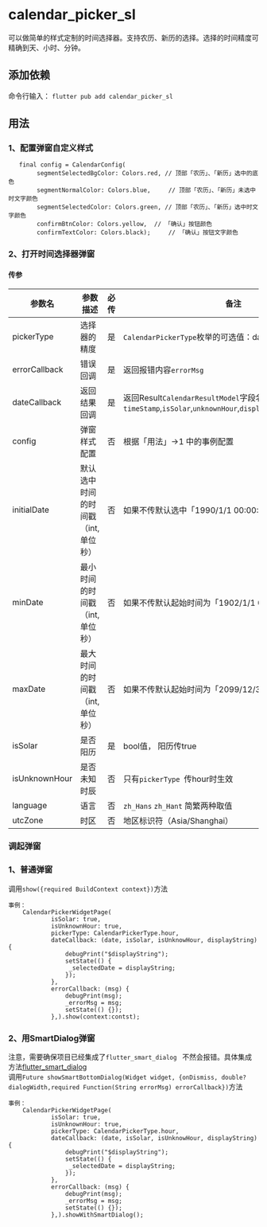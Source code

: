 # calendar_picker_sl

可以做简单的样式定制的时间选择器。支持农历、新历的选择。选择的时间精度可精确到天、小时、分钟。

## 添加依赖

命令行输入：
`flutter pub add calendar_picker_sl`

## 用法

### 1、配置弹窗自定义样式

```
   final config = CalendarConfig(
        segmentSelectedBgColor: Colors.red, // 顶部「农历」、「新历」选中的底色
        segmentNormalColor: Colors.blue,	 // 顶部「农历」、「新历」未选中时文字颜色
        segmentSelectedColor: Colors.green, // 顶部「农历」、「新历」选中时文字颜色
        confirmBtnColor: Colors.yellow,	 // 「确认」按钮颜色
        confirmTextColor: Colors.black);	 // 「确认」按钮文字颜色
```

### 2、打开时间选择器弹窗

#### 传参

| 参数名           | 参数描述                | 必传 | 备注                                                                                                    |
|---------------|---------------------|----|-------------------------------------------------------------------------------------------------------|
| pickerType    | 选择器的精度              | 是  | `CalendarPickerType`枚举的可选值：day、hour、minute                                                            |
| errorCallback | 错误回调                | 是  | 返回报错内容`errorMsg`                                                                                      |
| dateCallback  | 返回结果回调              | 是  | 返回Result`CalendarResultModel`字段名字包括`timeStamp`,`isSolar`,`unknownHour`,`displayString`,`selectedDate` |
| config        | 弹窗样式配置              | 否  | 根据「用法」->1 中的事例配置                                                                                      |
| initialDate   | 默认选中时间的时间戳（int,单位秒） | 否  | 如果不传默认选中「1990/1/1 00:00:00」                                                                           |
| minDate       | 最小时间的时间戳（int,单位秒）   | 否  | 如果不传默认起始时间为「1902/1/1 00:00:00」                                                                        |
| maxDate       | 最大时间的时间戳（int,单位秒）   | 否  | 如果不传默认起始时间为「2099/12/31 23:59:00」                                                                      |
| isSolar       | 是否阳历                | 是  | bool值， 阳历传true                                                                                        |
| isUnknownHour | 是否未知时辰              | 否  | 只有`pickerType `传hour时生效                                                                               |
| language      | 语言                  | 否  | `zh_Hans` `zh_Hant`  简繁两种取值                                                                           |
| utcZone       | 时区                  | 否  | 地区标识符（Asia/Shanghai）                                                                                  |

### 调起弹窗

### 1、普通弹窗

调用`show({required BuildContext context})`方法

```
事例：
	CalendarPickerWidgetPage(
			isSolar: true,
      		isUnknownHour: true,
      		pickerType: CalendarPickerType.hour,
      		dateCallback: (date, isSolar, isUnknowHour, displayString) {
        		debugPrint("$displayString");
        		setState(() {
         		 _selectedDate = displayString;
        		});
      		},
      		errorCallback: (msg) {
        		debugPrint(msg);
        		_errorMsg = msg;
        		setState(() {});
      		},).show(context:contst);

```

### 2、用SmartDialog弹窗
注意，需要确保项目已经集成了`flutter_smart_dialog ` 不然会报错。具体集成方法[flutter_smart_dialog](https://pub.dev/packages/flutter_smart_dialog)  
调用`Future showSmartBottomDialog(Widget widget, {onDismiss, double? dialogWidth,required Function(String errorMsg) errorCallback})`方法
```
事例：
	CalendarPickerWidgetPage(
			isSolar: true,
      		isUnknownHour: true,
      		pickerType: CalendarPickerType.hour,
      		dateCallback: (date, isSolar, isUnknowHour, displayString) {
        		debugPrint("$displayString");
        		setState(() {
         		 _selectedDate = displayString;
        		});
      		},
      		errorCallback: (msg) {
        		debugPrint(msg);
        		_errorMsg = msg;
        		setState(() {});
      		},).showWithSmartDialog();

```